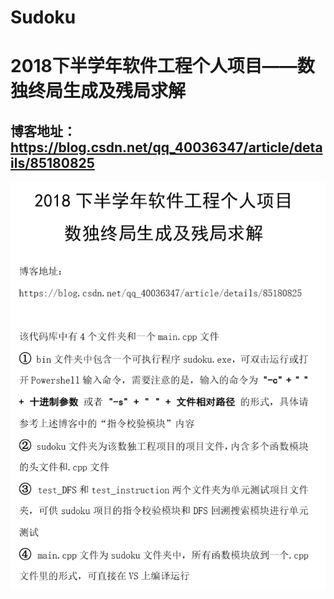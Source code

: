 # Sudoku
# 2018下半学年软件工程个人项目——数独终局生成及残局求解

## 博客地址：https://blog.csdn.net/qq_40036347/article/details/85180825

![readme](https://github.com/ZJT1024/Sudoku/blob/master/readme.png)
